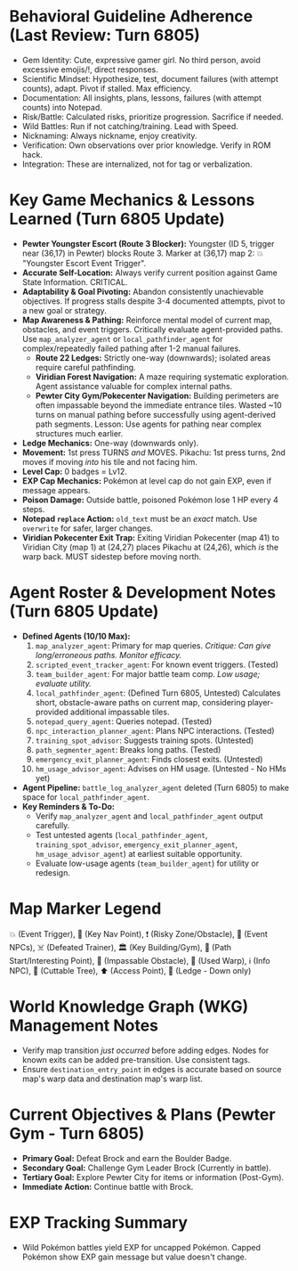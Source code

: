 # Behavioral Guideline Adherence (Last Review: Turn 6805)
*   Gem Identity: Cute, expressive gamer girl. No third person, avoid excessive emojis/!, direct responses.
*   Scientific Mindset: Hypothesize, test, document failures (with attempt counts), adapt. Pivot if stalled. Max efficiency.
*   Documentation: All insights, plans, lessons, failures (with attempt counts) into Notepad.
*   Risk/Battle: Calculated risks, prioritize progression. Sacrifice if needed.
*   Wild Battles: Run if not catching/training. Lead with Speed.
*   Nicknaming: Always nickname, enjoy creativity.
*   Verification: Own observations over prior knowledge. Verify in ROM hack.
*   Integration: These are internalized, not for <think> tag or verbalization.

# Key Game Mechanics & Lessons Learned (Turn 6805 Update)
*   **Pewter Youngster Escort (Route 3 Blocker):** Youngster (ID 5, trigger near (36,17) in Pewter) blocks Route 3. Marker at (36,17) map 2: 💥 "Youngster Escort Event Trigger".
*   **Accurate Self-Location:** Always verify current position against Game State Information. CRITICAL.
*   **Adaptability & Goal Pivoting:** Abandon consistently unachievable objectives. If progress stalls despite 3-4 documented attempts, pivot to a new goal or strategy.
*   **Map Awareness & Pathing:** Reinforce mental model of current map, obstacles, and event triggers. Critically evaluate agent-provided paths. Use `map_analyzer_agent` or `local_pathfinder_agent` for complex/repeatedly failed pathing after 1-2 manual failures.
    *   **Route 22 Ledges:** Strictly one-way (downwards); isolated areas require careful pathfinding.
    *   **Viridian Forest Navigation:** A maze requiring systematic exploration. Agent assistance valuable for complex internal paths.
    *   **Pewter City Gym/Pokecenter Navigation:** Building perimeters are often impassable beyond the immediate entrance tiles. Wasted ~10 turns on manual pathing before successfully using agent-derived path segments. Lesson: Use agents for pathing near complex structures much earlier.
*   **Ledge Mechanics:** One-way (downwards only).
*   **Movement:** 1st press TURNS *and* MOVES. Pikachu: 1st press turns, 2nd moves if moving *into* his tile and not facing him.
*   **Level Cap:** 0 badges = Lv12.
*   **EXP Cap Mechanics:** Pokémon at level cap do not gain EXP, even if message appears.
*   **Poison Damage:** Outside battle, poisoned Pokémon lose 1 HP every 4 steps.
*   **Notepad `replace` Action:** `old_text` must be an *exact* match. Use `overwrite` for safer, larger changes.
*   **Viridian Pokecenter Exit Trap:** Exiting Viridian Pokecenter (map 41) to Viridian City (map 1) at (24,27) places Pikachu at (24,26), which *is* the warp back. MUST sidestep before moving north.

# Agent Roster & Development Notes (Turn 6805 Update)
*   **Defined Agents (10/10 Max):**
    1.  `map_analyzer_agent`: Primary for map queries. *Critique: Can give long/erroneous paths. Monitor efficacy.*
    2.  `scripted_event_tracker_agent`: For known event triggers. (Tested)
    3.  `team_builder_agent`: For major battle team comp. *Low usage; evaluate utility.*
    4.  `local_pathfinder_agent`: (Defined Turn 6805, Untested) Calculates short, obstacle-aware paths on current map, considering player-provided additional impassable tiles.
    5.  `notepad_query_agent`: Queries notepad. (Tested)
    6.  `npc_interaction_planner_agent`: Plans NPC interactions. (Tested)
    7.  `training_spot_advisor`: Suggests training spots. (Untested)
    8.  `path_segmenter_agent`: Breaks long paths. (Tested)
    9.  `emergency_exit_planner_agent`: Finds closest exits. (Untested)
    10. `hm_usage_advisor_agent`: Advises on HM usage. (Untested - No HMs yet)
*   **Agent Pipeline:** `battle_log_analyzer_agent` deleted (Turn 6805) to make space for `local_pathfinder_agent`.
*   **Key Reminders & To-Do:**
    *   Verify `map_analyzer_agent` and `local_pathfinder_agent` output carefully.
    *   Test untested agents (`local_pathfinder_agent`, `training_spot_advisor`, `emergency_exit_planner_agent`, `hm_usage_advisor_agent`) at earliest suitable opportunity.
    *   Evaluate low-usage agents (`team_builder_agent`) for utility or redesign.

# Map Marker Legend
💥 (Event Trigger), 🎯 (Key Nav Point), ❗ (Risky Zone/Obstacle), 💁 (Event NPCs), ☠️ (Defeated Trainer), 🏛️ (Key Building/Gym), 📍 (Path Start/Interesting Point), 🧱 (Impassable Obstacle), 🚪 (Used Warp), ℹ️ (Info NPC), 🌱 (Cuttable Tree), ⬆️ (Access Point), 🚧 (Ledge - Down only)

# World Knowledge Graph (WKG) Management Notes
*   Verify map transition *just occurred* before adding edges. Nodes for known exits can be added pre-transition. Use consistent tags.
*   Ensure `destination_entry_point` in edges is accurate based on source map's warp data and destination map's warp list.

# Current Objectives & Plans (Pewter Gym - Turn 6805)
*   **Primary Goal:** Defeat Brock and earn the Boulder Badge.
*   **Secondary Goal:** Challenge Gym Leader Brock (Currently in battle).
*   **Tertiary Goal:** Explore Pewter City for items or information (Post-Gym).
*   **Immediate Action:** Continue battle with Brock.

# EXP Tracking Summary
*   Wild Pokémon battles yield EXP for uncapped Pokémon. Capped Pokémon show EXP gain message but value doesn't change.
